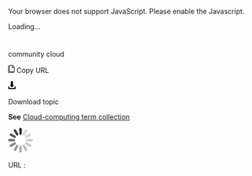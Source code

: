 Your browser does not support JavaScript. Please enable the Javascript.

Loading...

# 

community cloud

![Copy URL](media/community-cloud/Copy.png)
Copy URL

![Download](media/community-cloud/Download.png)

Download topic

**See** [Cloud-computing term collection](https://worldready.cloudapp.net/Styleguide/Read?id=2700&topicid=28841)

![In progress](media/community-cloud/activity-large.gif)

URL :
